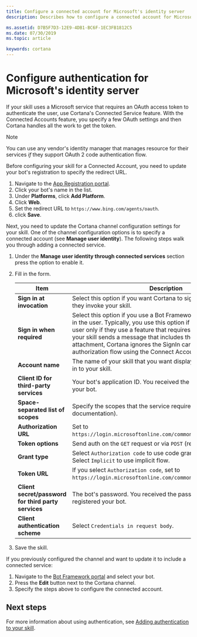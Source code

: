 ```yaml
---
title: Configure a connected account for Microsoft's identity server
description: Describes how to configure a connected account for Microsoft's identify service in Cortana's channel configuration settings.

ms.assetid: D7B5F7D3-12E9-4DB1-BC6F-1EC3FB1812C5
ms.date: 07/30/2019
ms.topic: article

keywords: cortana
---
```


# Configure authentication for Microsoft's identity server

If your skill uses a Microsoft service that requires an OAuth access token to authenticate the user, use Cortana's Connected Service feature. With the Connected Accounts feature, you specify a few OAuth settings and then Cortana handles all the work to get the token.

> [!NOTE]
> You can use any vendor's identity manager that manages resource for their services _if_ they
> support OAuth 2 code authentication flow.

Before configuring your skill for a Connected Account, you need to update your bot's registration to specify the redirect URL.

1. Navigate to  the [App Registration portal](https://ms.portal.azure.com/#blade/Microsoft_AAD_RegisteredApps/ApplicationsListBlade).
1. Click your bot's name in the list. 
1. Under **Platforms**, click **Add Platform**.
1. Click **Web**.
1. Set the redirect URL to `https://www.bing.com/agents/oauth`. 
1. click **Save**.

Next, you need to update the Cortana channel configuration settings for your skill. One of the channel configuration options is to specify a connected account (see **Manage user identity**). The following steps walk you through adding a connected service.

1. Under the **Manage user identity through connected services** section press the option to enable it.
1. Fill in the form.
  
    | Item | Description  |
     |------|--------------|
    | **Sign in at invocation** | Select this option if you want Cortana to sign in the user at the time they invoke your skill.
    | **Sign in when required** | Select this option if you use a Bot Framework's SignIn card to sign in the user. Typically, you use this option if you want to sign in the user only if they use a feature that requires authentication. When your skill sends a message that includes the SignIn card as an attachment, Cortana ignores the SignIn card and performs the authorization flow using the Connect Account settings. |
    | **Account name** | The name of your skill that you want displayed when the user signs in to your skill. |
    | **Client ID for third-party services** | Your bot's application ID. You received the ID when you registered your bot. |
    | **Space-separated list of scopes** | Specify the scopes that the service requires (see the service's documentation). |
    | **Authorization URL** | Set to `https://login.microsoftonline.com/common/oauth2/v2.0/authorize`. |
    | **Token options** | Send auth on the `GET` request or via `POST` (recommended). |
    | **Grant type** | Select `Authorization code` to use code grant flow (recommended). Select `Implicit` to use implicit flow. |
    | **Token URL** | If you select `Authorization code`, set to `https://login.microsoftonline.com/common/oauth2/v2.0/token`. |
    | **Client secret/password for third party services** | The bot's password. You received the password when you registered your bot. |
    | **Client authentication scheme** | Select `Credentials in request body`. |

1. Save the skill.

If you previously configured the channel and want to update it to include a connected service:

1. Navigate to the [Bot Framework portal](https://dev.botframework.com/bots) and select your bot.
1. Press the **Edit** button next to the Cortana channel.
1. Specify the steps above to configure the connected account.

## Next steps

For more information about using authentication, see [Adding authentication to your skill](./authentication.md).
